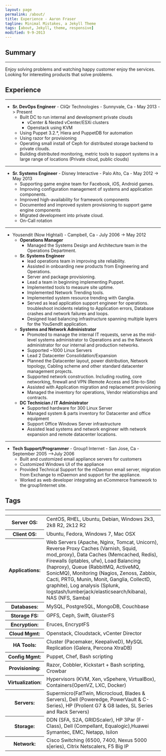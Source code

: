 ```yaml
---
layout: page
permalink: /about/
title: Experience - Aaron Fraser
tagline: Minimal Mistakes, a Jekyll Theme
tags: [about, Jekyll, theme, responsive]
modified: 9-9-2013
---
```


## Summary
---
Enjoy solving problems and watching happy customer enjoy the services. Looking for interesting products that solve problems. 

## Experience
---
* **Sr. DevOps Engineer** - CliQr Technologies - Sunnyvale, Ca - May 2013 -> Present
    * Built DC to run internal and development private clouds
        * vCenter & Nested vCenter/ESXi clusters
        * Openstack using KVM 
    * Using Puppet 3.2.*, Hiera and PuppetDB for automation
    * Using razor for provisioning
    * Operating small install of Ceph for distributed storage backend to private clouds.
    * Building distributed monitoring, metric tools to support systems in a large range of locations (Private cloud, public clouds)

---
* **Sr. Systems Engineer** - Disney Interactive - Palo Alto, Ca - May 2012 -> May 2013 
    * Supporting game engine team for Facebook, iOS, Android games.
    * Improving configuration management of systems and application components.
    * Improved high-availability for framework components
    * Documented and improved system provisioning to support game engine components
    * Migrated development into private cloud.
    * On-Call rotation

---
* Yousendit (Now Hightail) - Campbell, Ca - July 2006 -> May 2012
  * **Operations Manager**
    * Managed the Systems Design and Architecture team in the Operations Department.
   * **Sr. Systems Engineer**
     * lead operations team in improving site reliability.
     * Assisted in onboarding new products from Engineering and Operations.
     * Server and package provisioning.
     * Lead a team in beginning implementing Puppet.
     * Implemented tools to measure site uptime.
     * Implemented Network Trending tools.
     * Implemented system resource trending with Ganglia.
     * Served as lead application support engineer for operations. troubleshoot incidents relating to Application errors, Database crashes and network failures and loops.
     * Designed load balancing infrastructure spanning multiple layers for the YouSendIt application. 
   * **Systems and Network Administrator**
     * Promoted to manage the internal IT requests, serve as the mid-level systems administrator to Operations and as the Network administrator for our internal and production networks.
     * Supported ~1000 Linux Servers
     * Lead 2 Datacenter Consolidation/Expansion
     * Planned the Datacenter layout, power distribution, Network topology, Cabling scheme and other standard datacenter management projects.
     * Supported network construction. Including routing, core networking, firewall and VPN (Remote Access and Site-to-Site)
     * Assisted with Application migration and replacement provisioning
     * Managed the inventory for operations, Vendor relationships and contracts.
   * **DC Technician / IT Administrator**
     * Supported hardware for 300 Linux Server
     * Managed system & parts inventory for Datacenter and office equipment
     * Support Office Windows Server infrastructure
     * Assisted lead systems and network engineer with network expansion and remote datacenter locations. 

---
* **Tech Support/Programmer** - Group1 Internet - San Jose, Ca - September 2005 –>July 2006
     * Built and customized email appliance servers for customers
     * Customized Windows UI of the appliance
     * Provided Technical Support for the mDaemon email server, migration from Exchange to mDaemon and support for the appliance.
     * Worked as web developer integrating an eCommerce framework to the group1internet site.

## Tags
---
<table>
  <tr>
    <th>Server OS:</th>
    <td>CentOS, RHEL, Ubuntu, Debian, Windows 2k3, 2k8 R2, 2k12 R2</td>
  </tr>
  <tr>
    <th>Client OS:</th>
    <td>Ubuntu, Fedora, Windows 7, Mac OSX </td>
  </tr>
  <tr>
    <th>Applications:</th>
    <td>Web Servers (Apache, Nginx, Tomcat, Unicorn), Reverse Proxy Caches (Varnish, Squid, mod_proxy), Data Caches (Memcached, Redis), Firewalls (iptables, ufw), Load Balancing (haproxy), Queue (RabbitMQ, ActiveMQ, SonicMQ), Monitoring (Nagios, Zenoss, Zabbix, Cacti, PRTG, Munin, Monit, Ganglia, CollectD, graphite), Log analysis (Splunk, logstash/lumberjack/elasticsearch/kibana), NAS (NFS, Samba) </td>
  </tr>
  <tr>
    <th>Databases:</th>
    <td>MySQL, PostgreSQL, MongoDB, Couchbase </td>
  </tr>
  <tr>
    <th>Storage FS:</th>
    <td>GPFS, Ceph, Swift, GlusterFS</td>
  </tr>
  <tr>
    <th>Encryption:</th>
    <td>Eruces, EncryptFS</td>
  </tr>
  <tr>
    <th>Cloud Mgmt:</th>
    <td>Openstack, Cloudstack, vCenter Director</td>
  </tr>
  <tr>
    <th>HA Tools:</th>
    <td>Cluster (Pacemaker, KeepaliveD), MySQL Replication (Galera, Percona XtraDB)</td>
  </tr>
  <tr>
    <th>Config Mgmt:</th>
    <td>Puppet, Chef, Bash scripting</td>
  </tr>
  <tr>
    <th>Provisioning:</th>
    <td>Razor, Cobbler, Kickstart + Bash scripting, Crowbar</td>
  </tr>
  <tr>
    <th>Virtualization:</th>
    <td>Hypervisors (KVM, Xen, vSpehere, VirtualBox),  Containers(OpenVZ, LXC, Docker)
</td>
  </tr>
  <tr>
    <th> Servers: </th>
    <td>Supermicro(FatTwin, Microcloud, Blades & Servers), Dell (Poweredge, PowerVault & C-Series), HP (Prolient G7 & G8 lades, SL Series and Rack Servers)</td>
  </tr>
  <tr>
    <th> Storage: </th>
    <td>DDN (SFA, S2A, GRIDScaler), HP 3Par (F-Class), Dell (Compellant, Equalogic),Huawei Symantec, EMC, Netapp, Isilon</td>
  </tr>
  <tr>
    <th> Network: </th>
    <td>Cisco Switching (6500, 7400, Nexus 5000 s|eries), Citrix Netscalers, F5 Big IP </td>
  </tr>
</table>
